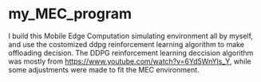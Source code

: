 # my_MEC_program
I build this Mobile Edge Computation simulating environment all by myself, and use the costomized ddpg reinforcement learning algorithm to make offloading decision.
The DDPG reinforcement learning deccision algorithm was mostly from https://www.youtube.com/watch?v=6Yd5WnYls_Y, while some adjustments were made to fit the MEC environment.
